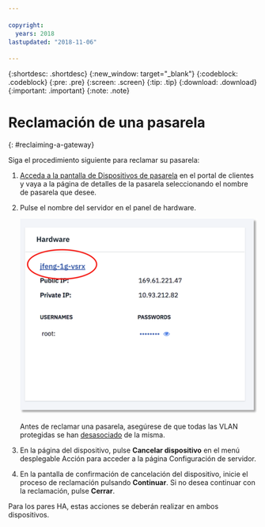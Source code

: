 ```yaml
---

copyright:
  years: 2018
lastupdated: "2018-11-06"

---
```


{:shortdesc: .shortdesc}
{:new_window: target="_blank"}
{:codeblock: .codeblock}
{:pre: .pre}
{:screen: .screen}
{:tip: .tip}
{:download: .download}
{:important: .important}
{:note: .note}

# Reclamación de una pasarela
{: #reclaiming-a-gateway}

Siga el procedimiento siguiente para reclamar su pasarela:

1. [Acceda a la pantalla de Dispositivos de pasarela](/docs/infrastructure/vsrx?topic=vsrx-viewing-all-your-gateway-appliances) en el portal de clientes y vaya a la página de detalles de la pasarela seleccionando el nombre de pasarela que desee.

2. Pulse el nombre del servidor en el panel de hardware.

	![Servidor de hardware](images/os_hardware.png)

	Antes de reclamar una pasarela, asegúrese de que todas las VLAN protegidas se han [desasociado](/docs/infrastructure/vsrx?topic=vsrx-managing-ibm-vlans) de la misma.

3. En la página del dispositivo, pulse **Cancelar dispositivo** en el menú desplegable Acción para acceder a la página Configuración de servidor.  

4. En la pantalla de confirmación de cancelación del dispositivo, inicie el proceso de reclamación pulsando **Continuar**. Si no desea continuar con la reclamación, pulse **Cerrar**.

Para los pares HA, estas acciones se deberán realizar en ambos dispositivos.
